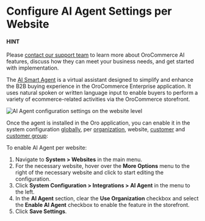 <a id="website-configuration-ai-agent-settings"></a>

# Configure AI Agent Settings per Website

#### HINT
Please <a href="https://oroinc.com/contact-us/" target="_blank">contact our support team</a> to learn more about OroCommerce AI features, discuss how they can meet your business needs, and get started with implementation.

The [AI Smart Agent](../../../../../../concept-guides/ai/index.md#concept-guide-ai) is a virtual assistant designed to simplify and enhance the B2B buying experience in the OroCommerce Enterprise application. It uses natural spoken or written language input to enable buyers to perform a variety of ecommerce-related activities via the OroCommerce storefront.

![AI Agent configuration settings on the website level](user/img/system/websites/web_configuration/ai-config-web.png)

Once the agent is installed in the Oro application, you can enable it in the system configuration [globally](../../../../configuration/system/integrations/ai-agent.md#admin-configuration-ai-agent-settings), per [organization](../../../../user-management/organizations/org-configuration/general-setup-org/integrations/organization-ai-agent.md#organization-ai-agent-settings), website, [customer](../../../../../customers/customers/customer-configuration/system-configuration/integrations/customer-ai-agent-setting.md#user-guide-customer-configuration-settings-ai-agent) and [customer group](../../../../../customers/customer-groups/customer-group-configuration/system-configuration/integrations/customer-group-ai-agent.md#user-guide-customer-groups-configuration-settings-ai-agent):

To enable AI Agent per website:

1. Navigate to **System > Websites** in the main menu.
2. For the necessary website, hover over the <i class="fa fa-ellipsis-h fa-lg" aria-hidden="true"></i> **More Options** menu to the right of the necessary website and click <i class="fas fa-cog" aria-hidden="true"></i> to start editing the configuration.
3. Click **System Configuration > Integrations > AI Agent** in the menu to the left.
4. In the **AI Agent** section, clear the **Use Organization** checkbox and select the **Enable AI Agent** checkbox to enable the feature in the storefront.
5. Click **Save Settings**.

<!-- fa-bars = fa-navicon -->
<!-- Ic Tiles is used as Set As Default in saved views, and as tiles in display layout options -->
<!-- IcPencil refers to Rename in Commerce and Inline Editing in CRM -->
<!-- Check mark in the square. -->
<!-- SortDesc is also used as drop-down arrow -->
<!-- A -->
<!-- B -->
<!-- C -->
<!-- D -->
<!-- E -->
<!-- F -->
<!-- G -->
<!-- H -->
<!-- I -->
<!-- L -->
<!-- M -->
<!-- P -->
<!-- R -->
<!-- S -->
<!-- T -->
<!-- U -->
<!-- Z -->
